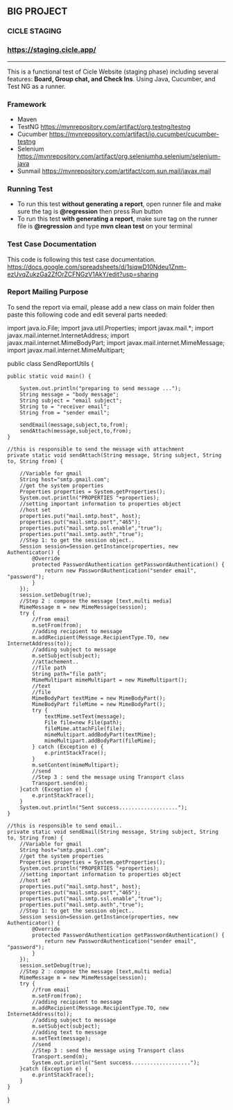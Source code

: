 ## BIG PROJECT 
### CICLE STAGING
### https://staging.cicle.app/

----

This is a functional test of Cicle Website (staging phase) including several features:
**Board, Group chat, and Check Ins**. 
Using Java, Cucumber, and Test NG as a runner.

### Framework
* Maven
* TestNG https://mvnrepository.com/artifact/org.testng/testng
* Cucumber https://mvnrepository.com/artifact/io.cucumber/cucumber-testng
* Selenium https://mvnrepository.com/artifact/org.seleniumhq.selenium/selenium-java
* Sunmail https://mvnrepository.com/artifact/com.sun.mail/javax.mail

### Running Test
* To run this test **without generating a report**, open runner file and make sure the tag is **@regression** then press Run button
* To run this test **with generating a report**, make sure tag on the runner file is **@regression** and type **mvn clean test** on your terminal

### Test Case Documentation
This code is following this test case documentation.
https://docs.google.com/spreadsheets/d/1siqwD10Ndeu1Znm-ezUvqZukzGa2ZfOrZCFNGzV1AkY/edit?usp=sharing

### Report Mailing Purpose
To send the report via email, please add a new class on main folder then paste this following code and edit several parts needed:

import java.io.File;
import java.util.Properties;
import javax.mail.*;
import javax.mail.internet.InternetAddress;
import javax.mail.internet.MimeBodyPart;
import javax.mail.internet.MimeMessage;
import javax.mail.internet.MimeMultipart;

public class SendReportUtils {

    public static void main() {

        System.out.println("preparing to send message ...");
        String message = "body message";
        String subject = "email subject";
        String to = "receiver email";
        String from = "sender email";

		sendEmail(message,subject,to,from);
        sendAttach(message,subject,to,from);
    }

    //this is responsible to send the message with attachment
    private static void sendAttach(String message, String subject, String to, String from) {

        //Variable for gmail
        String host="smtp.gmail.com";
        //get the system properties
        Properties properties = System.getProperties();
        System.out.println("PROPERTIES "+properties);
        //setting important information to properties object
        //host set
        properties.put("mail.smtp.host", host);
        properties.put("mail.smtp.port","465");
        properties.put("mail.smtp.ssl.enable","true");
        properties.put("mail.smtp.auth","true");
        //Step 1: to get the session object..
        Session session=Session.getInstance(properties, new Authenticator() {
            @Override
            protected PasswordAuthentication getPasswordAuthentication() {
                return new PasswordAuthentication("sender email", "password");
            }
        });
        session.setDebug(true);
        //Step 2 : compose the message [text,multi media]
        MimeMessage m = new MimeMessage(session);
        try {
            //from email
            m.setFrom(from);
            //adding recipient to message
            m.addRecipient(Message.RecipientType.TO, new InternetAddress(to));
            //adding subject to message
            m.setSubject(subject);
            //attachement..
            //file path
            String path="file path";
            MimeMultipart mimeMultipart = new MimeMultipart();
            //text
            //file
            MimeBodyPart textMime = new MimeBodyPart();
            MimeBodyPart fileMime = new MimeBodyPart();
            try {
                textMime.setText(message);
                File file=new File(path);
                fileMime.attachFile(file);
                mimeMultipart.addBodyPart(textMime);
                mimeMultipart.addBodyPart(fileMime);
            } catch (Exception e) {
                e.printStackTrace();
            }
            m.setContent(mimeMultipart);
            //send
            //Step 3 : send the message using Transport class
            Transport.send(m);
        }catch (Exception e) {
            e.printStackTrace();
        }
        System.out.println("Sent success...................");
    }

    //this is responsible to send email..
    private static void sendEmail(String message, String subject, String to, String from) {
        //Variable for gmail
        String host="smtp.gmail.com";
        //get the system properties
        Properties properties = System.getProperties();
        System.out.println("PROPERTIES "+properties);
        //setting important information to properties object
        //host set
        properties.put("mail.smtp.host", host);
        properties.put("mail.smtp.port","465");
        properties.put("mail.smtp.ssl.enable","true");
        properties.put("mail.smtp.auth","true");
        //Step 1: to get the session object..
        Session session=Session.getInstance(properties, new Authenticator() {
            @Override
            protected PasswordAuthentication getPasswordAuthentication() {
                return new PasswordAuthentication("sender email", "password");
            }
        });
        session.setDebug(true);
        //Step 2 : compose the message [text,multi media]
        MimeMessage m = new MimeMessage(session);
        try {
            //from email
            m.setFrom(from);
            //adding recipient to message
            m.addRecipient(Message.RecipientType.TO, new InternetAddress(to));
            //adding subject to message
            m.setSubject(subject);
            //adding text to message
            m.setText(message);
            //send
            //Step 3 : send the message using Transport class
            Transport.send(m);
            System.out.println("Sent success...................");
        }catch (Exception e) {
            e.printStackTrace();
        }
    }
}